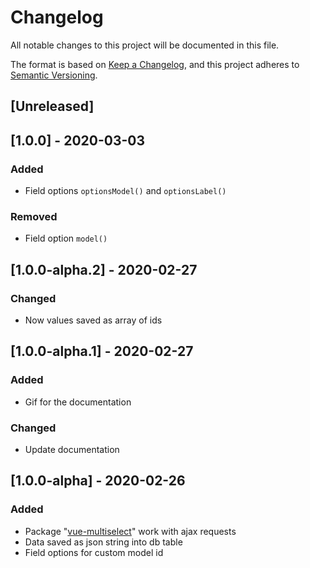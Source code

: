 # Changelog
All notable changes to this project will be documented in this file.

The format is based on [Keep a Changelog](https://keepachangelog.com/en/1.0.0/),
and this project adheres to [Semantic Versioning](https://semver.org/spec/v2.0.0.html).

## [Unreleased]

## [1.0.0] - 2020-03-03

### Added

- Field options `optionsModel()` and `optionsLabel()`

### Removed

- Field option `model()`

## [1.0.0-alpha.2] - 2020-02-27

### Changed

- Now values saved as array of ids

## [1.0.0-alpha.1] - 2020-02-27

### Added

- Gif for the documentation

### Changed

- Update documentation  

## [1.0.0-alpha] - 2020-02-26

### Added

- Package "[vue-multiselect](https://vue-multiselect.js.org/)" work with ajax requests
- Data saved as json string into db table
- Field options for custom model id
